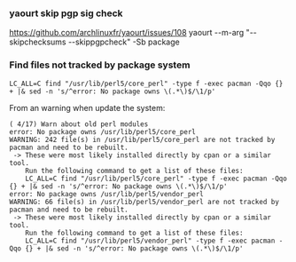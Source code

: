 
### yaourt skip pgp sig check

https://github.com/archlinuxfr/yaourt/issues/108
yaourt --m-arg "--skipchecksums --skippgpcheck" -Sb package

### Find files not tracked by package system
`LC_ALL=C find "/usr/lib/perl5/core_perl" -type f -exec pacman -Qqo {} + |& sed -n 's/^error: No package owns \(.*\)$/\1/p'`

From an warning when update the system:
```
( 4/17) Warn about old perl modules
error: No package owns /usr/lib/perl5/core_perl
WARNING: 242 file(s) in /usr/lib/perl5/core_perl are not tracked by pacman and need to be rebuilt.
 -> These were most likely installed directly by cpan or a similar tool.
    Run the following command to get a list of these files:
    LC_ALL=C find "/usr/lib/perl5/core_perl" -type f -exec pacman -Qqo {} + |& sed -n 's/^error: No package owns \(.*\)$/\1/p'
error: No package owns /usr/lib/perl5/vendor_perl
WARNING: 66 file(s) in /usr/lib/perl5/vendor_perl are not tracked by pacman and need to be rebuilt.
 -> These were most likely installed directly by cpan or a similar tool.
    Run the following command to get a list of these files:
    LC_ALL=C find "/usr/lib/perl5/vendor_perl" -type f -exec pacman -Qqo {} + |& sed -n 's/^error: No package owns \(.*\)$/\1/p'
```
